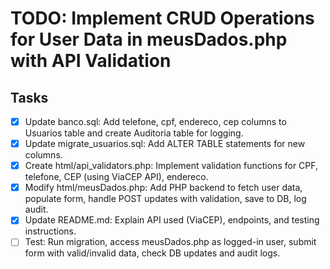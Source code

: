 # TODO: Implement CRUD Operations for User Data in meusDados.php with API Validation

## Tasks
- [x] Update banco.sql: Add telefone, cpf, endereco, cep columns to Usuarios table and create Auditoria table for logging.
- [x] Update migrate_usuarios.sql: Add ALTER TABLE statements for new columns.
- [x] Create html/api_validators.php: Implement validation functions for CPF, telefone, CEP (using ViaCEP API), endereco.
- [x] Modify html/meusDados.php: Add PHP backend to fetch user data, populate form, handle POST updates with validation, save to DB, log audit.
- [x] Update README.md: Explain API used (ViaCEP), endpoints, and testing instructions.
- [ ] Test: Run migration, access meusDados.php as logged-in user, submit form with valid/invalid data, check DB updates and audit logs.
